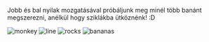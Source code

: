 Jobb és bal nyilak mozgatásával próbáljunk meg minél több banánt megszerezni, anélkül hogy sziklákba ütköznénk! :D

![monkey](https://user-images.githubusercontent.com/61746701/76370818-66121180-6338-11ea-8fa7-332adaf9677e.png)
![line](https://user-images.githubusercontent.com/61746701/76370899-ad989d80-6338-11ea-887b-9e440a40c528.png)
![rocks](https://user-images.githubusercontent.com/61746701/76370922-c3a65e00-6338-11ea-9285-46ad93f0799e.png)
![bananas](https://user-images.githubusercontent.com/61746701/76370957-df116900-6338-11ea-8a28-c89fab65a087.png)
